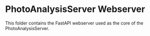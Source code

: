 # PhotoAnalysisServer Webserver

This folder contains the FastAPI webserver used as the core of the PhotoAnalysisServer.